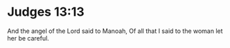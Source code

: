# Judges 13:13

And the angel of the Lord said to Manoah, Of all that I said to the woman let her be careful.
